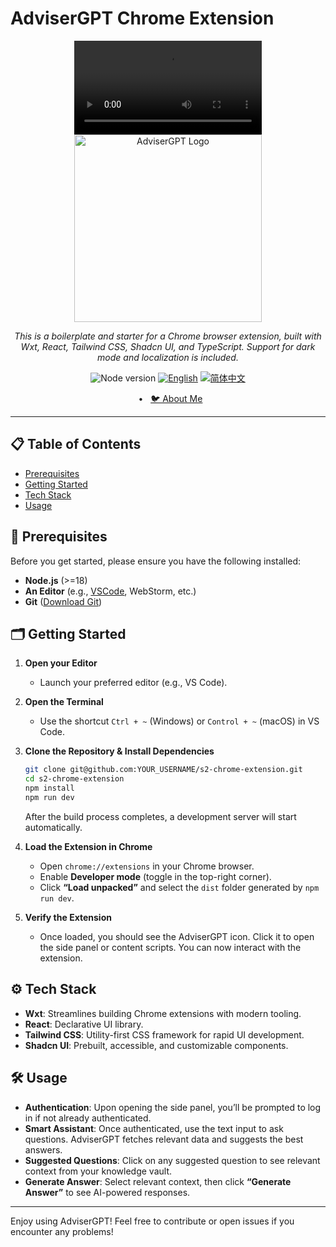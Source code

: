 # AdviserGPT Chrome Extension

<p align="center">
   <video src="demo/demo.mp4" controls></video>
   <img src="demo/demo.png" height="300" alt="AdviserGPT Logo"/>
</p>

<p align="center">
  <em>This is a boilerplate and starter for a Chrome browser extension, built with Wxt, React, Tailwind CSS, Shadcn UI, and TypeScript. Support for dark mode and localization is included.</em>
</p>

<p align="center">
    <img alt="Node version" src="https://img.shields.io/static/v1?label=node&message=%20%3E=18&logo=node.js&color=2334D058" />
    <a href="#"><img src="https://img.shields.io/badge/lang-English-blue.svg" alt="English"></a>
    <a href="#"><img src="https://img.shields.io/badge/lang-简体中文-red.svg" alt="简体中文"></a>
</p>

<p align="center">
<span>&nbsp;&nbsp;•&nbsp;&nbsp;</span>
<a href="https://www.linkedin.com/in/alexfirestone/" target="_blank">🐦 About Me</a>
</p>

---

## 📋 Table of Contents
- [Prerequisites](#-prerequisites)
- [Getting Started](#-getting-started)
- [Tech Stack](#-tech-stack)
- [Usage](#-usage)

## 🔐 Prerequisites
Before you get started, please ensure you have the following installed:
- **Node.js** (>=18)
- **An Editor** (e.g., [VSCode](https://code.visualstudio.com/download), WebStorm, etc.)
- **Git** ([Download Git](https://git-scm.com/downloads))

## 🗂️ Getting Started
1. **Open your Editor**
   - Launch your preferred editor (e.g., VS Code).
   
2. **Open the Terminal**
   - Use the shortcut `Ctrl + ~` (Windows) or `Control + ~` (macOS) in VS Code.

3. **Clone the Repository & Install Dependencies**
   ```bash
   git clone git@github.com:YOUR_USERNAME/s2-chrome-extension.git
   cd s2-chrome-extension
   npm install
   npm run dev
   ```
   After the build process completes, a development server will start automatically.

4. **Load the Extension in Chrome**
   - Open `chrome://extensions` in your Chrome browser.
   - Enable **Developer mode** (toggle in the top-right corner).
   - Click **“Load unpacked”** and select the `dist` folder generated by `npm run dev`.

5. **Verify the Extension**
   - Once loaded, you should see the AdviserGPT icon. Click it to open the side panel or content scripts. You can now interact with the extension.

## ⚙️ Tech Stack
- **Wxt**: Streamlines building Chrome extensions with modern tooling.
- **React**: Declarative UI library.
- **Tailwind CSS**: Utility-first CSS framework for rapid UI development.
- **Shadcn UI**: Prebuilt, accessible, and customizable components.

## 🛠️ Usage
- **Authentication**: Upon opening the side panel, you’ll be prompted to log in if not already authenticated.
- **Smart Assistant**: Once authenticated, use the text input to ask questions. AdviserGPT fetches relevant data and suggests the best answers.
- **Suggested Questions**: Click on any suggested question to see relevant context from your knowledge vault.
- **Generate Answer**: Select relevant context, then click **“Generate Answer”** to see AI-powered responses.

---

Enjoy using AdviserGPT! Feel free to contribute or open issues if you encounter any problems!